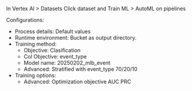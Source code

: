 In Vertex AI > Datasets
Click dataset and Train ML > AutoML on pipelines

Configurations:
- Process details: Default values
- Runtime environment: Bucket as output directory.
- Training method:
  - Objective: Clasification
  - Col Objective: event_type
  - Model name: 20250202_mlb_event
  - Advanced: Stratified with event_type 70/20/10
- Training options:
  - Advanced: Optimization objective AUC PRC
